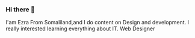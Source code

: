 ### Hi there 👋
I'am Ezra From Somaliland,and I do content on Design and development. 
I really interested learning everything about IT.
Web Designer
